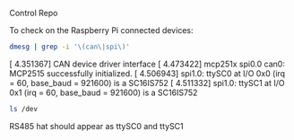 Control Repo


To check on the Raspberry Pi connected devices:

``` bash
dmesg | grep -i '\(can\|spi\)'
```
[    4.351367] CAN device driver interface
[    4.473422] mcp251x spi0.0 can0: MCP2515 successfully initialized.
[    4.506943] spi1.0: ttySC0 at I/O 0x0 (irq = 60, base_baud = 921600) is a SC16IS752
[    4.511332] spi1.0: ttySC1 at I/O 0x1 (irq = 60, base_baud = 921600) is a SC16IS752

``` bash
ls /dev
```

RS485 hat should appear as ttySC0 and ttySC1 
